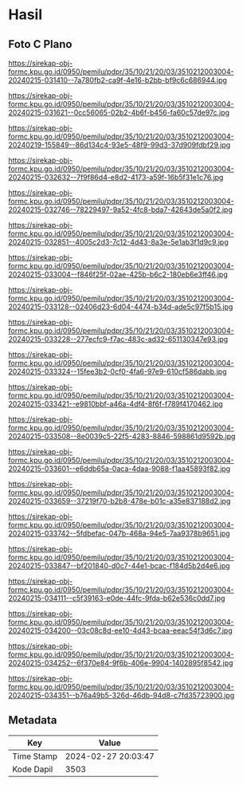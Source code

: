 # Hasil

## Foto C Plano

https://sirekap-obj-formc.kpu.go.id/0950/pemilu/pdpr/35/10/21/20/03/3510212003004-20240215-031410--7a780fb2-ca9f-4e16-b2bb-bf9c6c686944.jpg

https://sirekap-obj-formc.kpu.go.id/0950/pemilu/pdpr/35/10/21/20/03/3510212003004-20240215-031621--0cc56065-02b2-4b6f-b456-fa60c57de97c.jpg

https://sirekap-obj-formc.kpu.go.id/0950/pemilu/pdpr/35/10/21/20/03/3510212003004-20240219-155849--86d134c4-93e5-48f9-99d3-37d909fdbf29.jpg

https://sirekap-obj-formc.kpu.go.id/0950/pemilu/pdpr/35/10/21/20/03/3510212003004-20240215-032632--7f9f86d4-e8d2-4173-a59f-16b5f31e1c76.jpg

https://sirekap-obj-formc.kpu.go.id/0950/pemilu/pdpr/35/10/21/20/03/3510212003004-20240215-032746--78229497-9a52-4fc8-bda7-42643de5a0f2.jpg

https://sirekap-obj-formc.kpu.go.id/0950/pemilu/pdpr/35/10/21/20/03/3510212003004-20240215-032851--4005c2d3-7c12-4d43-8a3e-5e1ab3f1d9c9.jpg

https://sirekap-obj-formc.kpu.go.id/0950/pemilu/pdpr/35/10/21/20/03/3510212003004-20240215-033004--f846f25f-02ae-425b-b6c2-180eb6e3ff46.jpg

https://sirekap-obj-formc.kpu.go.id/0950/pemilu/pdpr/35/10/21/20/03/3510212003004-20240215-033128--02406d23-6d04-4474-b34d-ade5c97f5b15.jpg

https://sirekap-obj-formc.kpu.go.id/0950/pemilu/pdpr/35/10/21/20/03/3510212003004-20240215-033228--277ecfc9-f7ac-483c-ad32-651130347e93.jpg

https://sirekap-obj-formc.kpu.go.id/0950/pemilu/pdpr/35/10/21/20/03/3510212003004-20240215-033324--15fee3b2-0cf0-4fa6-97e9-610cf586dabb.jpg

https://sirekap-obj-formc.kpu.go.id/0950/pemilu/pdpr/35/10/21/20/03/3510212003004-20240215-033421--e9810bbf-a46a-4df4-8f6f-f789f4170462.jpg

https://sirekap-obj-formc.kpu.go.id/0950/pemilu/pdpr/35/10/21/20/03/3510212003004-20240215-033508--8e0039c5-22f5-4283-8846-598861d9592b.jpg

https://sirekap-obj-formc.kpu.go.id/0950/pemilu/pdpr/35/10/21/20/03/3510212003004-20240215-033601--e6ddb65a-0aca-4daa-9088-f1aa45893f82.jpg

https://sirekap-obj-formc.kpu.go.id/0950/pemilu/pdpr/35/10/21/20/03/3510212003004-20240215-033659--37219f70-b2b8-478e-b01c-a35e837188d2.jpg

https://sirekap-obj-formc.kpu.go.id/0950/pemilu/pdpr/35/10/21/20/03/3510212003004-20240215-033742--5fdbefac-047b-468a-94e5-7aa9378b9651.jpg

https://sirekap-obj-formc.kpu.go.id/0950/pemilu/pdpr/35/10/21/20/03/3510212003004-20240215-033847--bf201840-d0c7-44e1-bcac-f184d5b2d4e6.jpg

https://sirekap-obj-formc.kpu.go.id/0950/pemilu/pdpr/35/10/21/20/03/3510212003004-20240215-034111--c5f39163-e0de-44fc-9fda-b62e536c0dd7.jpg

https://sirekap-obj-formc.kpu.go.id/0950/pemilu/pdpr/35/10/21/20/03/3510212003004-20240215-034200--03c08c8d-ee10-4d43-bcaa-eeac54f3d6c7.jpg

https://sirekap-obj-formc.kpu.go.id/0950/pemilu/pdpr/35/10/21/20/03/3510212003004-20240215-034252--6f370e84-9f6b-406e-9904-1402895f8542.jpg

https://sirekap-obj-formc.kpu.go.id/0950/pemilu/pdpr/35/10/21/20/03/3510212003004-20240215-034351--b76a49b5-326d-46db-94d8-c7fd35723900.jpg


## Metadata

| Key        | Value               |
| ---------- | ------------------- |
| Time Stamp | 2024-02-27 20:03:47 |
| Kode Dapil | 3503                |



